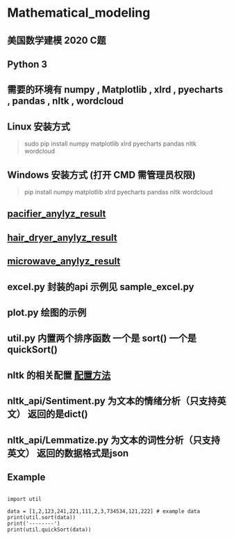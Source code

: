 # Mathematical_modeling

## 美国数学建模 2020 C题

## Python 3

## 需要的环境有 numpy , Matplotlib , xlrd , pyecharts , pandas , nltk , wordcloud

## Linux 安装方式

> sudo pip install numpy matplotlib xlrd pyecharts pandas nltk wordcloud

## Windows 安装方式 (打开 CMD 需管理员权限)

> pip install numpy matplotlib xlrd pyecharts pandas nltk wordcloud

## [pacifier_anylyz_result](https://cdn.itjoker.cn/Mathematical_modeling/pacifier_anylyz_result.html)

## [hair_dryer_anylyz_result](https://cdn.itjoker.cn/Mathematical_modeling/hair_dryer_anylyz_result.html)

## [microwave_anylyz_result](https://cdn.itjoker.cn/Mathematical_modeling/microwave_anylyz_result.html)

## excel.py 封装的api 示例见 sample_excel.py

## plot.py 绘图的示例

## util.py 内置两个排序函数 一个是 sort() 一个是 quickSort()

## nltk 的相关配置 [配置方法](https://blog.itjoker.cn/post/iCBxLUOlf/)

## nltk_api/Sentiment.py 为文本的情绪分析（只支持英文） 返回的是dict()

## nltk_api/Lemmatize.py 为文本的词性分析（只支持英文） 返回的数据格式是json

## Example

```pythton

import util

data = [1,2,123,241,221,111,2,3,734534,121,222] # example data
print(util.sort(data))
print('--------')
print(util.quickSort(data))
```